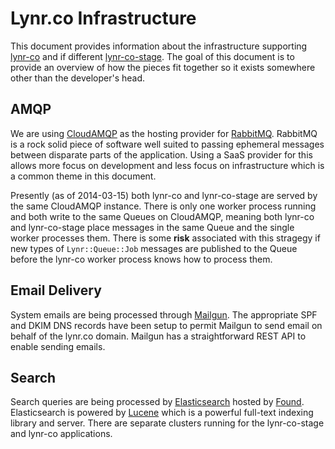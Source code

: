 # Lynr.co Infrastructure

This document provides information about the infrastructure supporting [lynr-co][lynr] and if different [lynr-co-stage][lynr-stage]. The goal of this document is to provide an overview of how the pieces fit together so it exists somewhere other than the developer's head.

[lynr]: https://www.lynr.co
[lynr-stage]: https://lynr-co-stage.herokuapp.com

## AMQP

We are using [CloudAMQP][cloudamqp] as the hosting provider for [RabbitMQ][rabbitmq]. RabbitMQ is a rock solid piece of software well suited to passing ephemeral messages between disparate parts of the application. Using a SaaS provider for this allows more focus on development and less focus on infrastructure which is a common theme in this document.

Presently (as of 2014-03-15) both lynr-co and lynr-co-stage are served by the same CloudAMQP instance. There is only one worker process running and both write to the same Queues on CloudAMQP, meaning both lynr-co and lynr-co-stage place messages in the same Queue and the single worker processes them. There is some **risk** associated with this stragegy if new types of `Lynr::Queue::Job` messages are published to the Queue before the lynr-co worker process knows how to process them.

[cloudamqp]: http://www.cloudamqp.com
[rabbitmq]: http://www.rabbitmq.com

## Email Delivery

System emails are being processed through [Mailgun][mailgun]. The appropriate SPF and DKIM DNS records have been setup to permit Mailgun to send email on behalf of the lynr.co domain. Mailgun has a straightforward REST API to enable sending emails.

[mailgun]: http://www.mailgun.com

## Search

Search queries are being processed by [Elasticsearch][es] hosted by [Found][found].
Elasticsearch is powered by [Lucene][lucene] which is a powerful full-text indexing
library and server. There are separate clusters running for the lynr-co-stage and
lynr-co applications.

[es]: http://elasticsearch.org
[found]: https://www.found.no
[lucene]: https://lucene.apache.org
